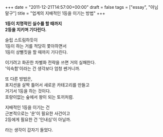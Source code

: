 +++
date = "2011-12-21T14:57:00+00:00"
draft = false
tags = ["essay", "아님말구"]
title = "업계의 지배적인 1등을 이기는 방법"
+++
<p><strong>1등이 치명적인 실수를 할 때까지</strong><br /><strong>2등을 지키며 기다린다.</strong></p>&#13;
<p>슬립 스트림하듯이<br />1등이 하는 거를 적당히 쫓아하면서<br />1등이 상뻘짓을 할 때까지 기다린다.</p>&#13;
<p>이기려고 화끈한 차별화 전략을 쓰면 거의 실패한다.<br />'익숙함'이라는 건 생각보다 엄청 쎈거니까.</p>&#13;
<p>또 다른 방법은,<br />포지션을 살짝 틀어서 새로운 카테고리를 만들고<br />거기서 1등을 하는 것이다.<br />호랑이없는 숲에서 왕이 되는 토끼처럼.</p>&#13;
<p>지배적인 1등을 이기는 건<br />근본적으로는 '운'이 필요한 사건이고<br />2등에게 필요한 건 '인내심'이 아닐까.</p>&#13;
<p>라는 생각이 갑자기 들었다.</p> 
